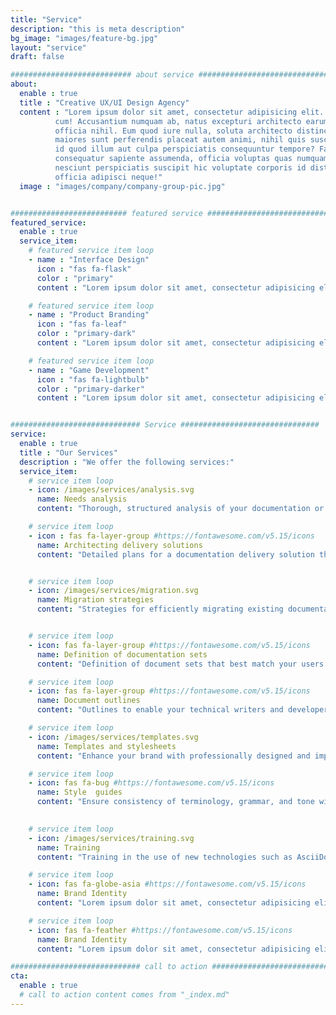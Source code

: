 ```yaml
---
title: "Service"
description: "this is meta description"
bg_image: "images/feature-bg.jpg"
layout: "service"
draft: false

########################### about service #############################
about:
  enable : true
  title : "Creative UX/UI Design Agency"
  content : "Lorem ipsum dolor sit amet, consectetur adipisicing elit. Voluptate soluta corporis odit, optio
          cum! Accusantium numquam ab, natus excepturi architecto earum ipsa aliquam, illum, omnis rerum, eveniet
          officia nihil. Eum quod iure nulla, soluta architecto distinctio. Nesciunt odio ullam expedita, neque fugit
          maiores sunt perferendis placeat autem animi, nihil quis suscipit quibusdam ut reiciendis doloribus natus nemo
          id quod illum aut culpa perspiciatis consequuntur tempore? Facilis nam vitae iure quisquam eius harum
          consequatur sapiente assumenda, officia voluptas quas numquam placeat, alias molestias nisi laudantium
          nesciunt perspiciatis suscipit hic voluptate corporis id distinctio earum. Dolor reprehenderit fuga dolore
          officia adipisci neque!"
  image : "images/company/company-group-pic.jpg"


########################## featured service ############################
featured_service:
  enable : true
  service_item:
    # featured service item loop
    - name : "Interface Design"
      icon : "fas fa-flask"
      color : "primary"
      content : "Lorem ipsum dolor sit amet, consectetur adipisicing elit. Saepe enim impedit repudiandae omnis est temporibus."

    # featured service item loop
    - name : "Product Branding"
      icon : "fas fa-leaf"
      color : "primary-dark"
      content : "Lorem ipsum dolor sit amet, consectetur adipisicing elit. Saepe enim impedit repudiandae omnis est temporibus."

    # featured service item loop
    - name : "Game Development"
      icon : "fas fa-lightbulb"
      color : "primary-darker"
      content : "Lorem ipsum dolor sit amet, consectetur adipisicing elit. Saepe enim impedit repudiandae omnis est temporibus."


############################# Service ###############################
service:
  enable : true
  title : "Our Services"
  description : "We offer the following services:"
  service_item:
    # service item loop
    - icon: /images/services/analysis.svg
      name: Needs analysis
      content: "Thorough, structured analysis of your documentation or product marketing needs."

    # service item loop
    - icon : fas fa-layer-group #https://fontawesome.com/v5.15/icons
      name: Architecting delivery solutions
      content: "Detailed plans for a documentation delivery solution that meets your specific requirements"


    # service item loop
    - icon: /images/services/migration.svg
      name: Migration strategies
      content: "Strategies for efficiently migrating existing documentation to an open-source toolset"


    # service item loop
    - icon: fas fa-layer-group #https://fontawesome.com/v5.15/icons
      name: Definition of documentation sets
      content: "Definition of document sets that best match your users’ needs, however complex and interdependent your offering may be"

    # service item loop
    - icon: fas fa-layer-group #https://fontawesome.com/v5.15/icons
      name: Document outlines
      content: "Outlines to enable your technical writers and developers to create new documents following logical, consistent patterns"

    # service item loop
    - icon: /images/services/templates.svg
      name: Templates and stylesheets
      content: "Enhance your brand with professionally designed and implemented templates and stylesheets for print and online documentation"

    # service item loop
    - icon: fas fa-bug #https://fontawesome.com/v5.15/icons
      name: Style  guides
      content: "Ensure consistency of terminology, grammar, and tone with comprehensive documentation style guides"

    
    # service item loop
    - icon: /images/services/training.svg
      name: Training
      content: "Training in the use of new technologies such as AsciiDoc and Antora"

    # service item loop
    - icon: fas fa-globe-asia #https://fontawesome.com/v5.15/icons
      name: Brand Identity
      content: "Lorem ipsum dolor sit amet, consectetur adipisicing elit, sed do eiusmod tempor incididunt ut"

    # service item loop
    - icon: fas fa-feather #https://fontawesome.com/v5.15/icons
      name: Brand Identity
      content: "Lorem ipsum dolor sit amet, consectetur adipisicing elit, sed do eiusmod tempor incididunt ut"

############################# call to action #################################
cta:
  enable : true
  # call to action content comes from "_index.md"
---
```

